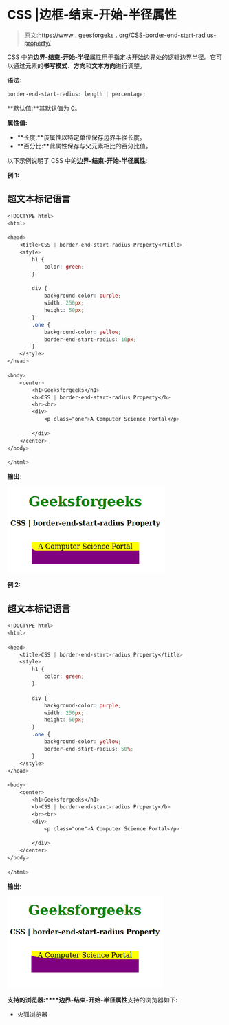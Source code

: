 # CSS |边框-结束-开始-半径属性

> 原文:[https://www . geesforgeks . org/CSS-border-end-start-radius-property/](https://www.geeksforgeeks.org/css-border-end-start-radius-property/)

CSS 中的**边界-结束-开始-半径**属性用于指定块开始边界处的逻辑边界半径。它可以通过元素的**书写模式**、**方向**和**文本方向**进行调整。

**语法:**

```css
border-end-start-radius: length | percentage;
```

**默认值:**其默认值为 0。

**属性值:**

*   **长度:**该属性以特定单位保存边界半径长度。
*   **百分比:**此属性保存与父元素相比的百分比值。

以下示例说明了 CSS 中的**边界-结束-开始-半径属性**:

**例 1:**

## 超文本标记语言

```css
<!DOCTYPE html>
<html>

<head>
    <title>CSS | border-end-start-radius Property</title>
    <style>
        h1 {
            color: green;
        }

        div {
            background-color: purple;
            width: 250px;
            height: 50px;
        }
        .one {
            background-color: yellow;
            border-end-start-radius: 10px;
        }
    </style>
</head>

<body>
    <center>
        <h1>Geeksforgeeks</h1>
        <b>CSS | border-end-start-radius Property</b>
        <br><br>
        <div>
            <p class="one">A Computer Science Portal</p>

        </div>
    </center>
</body>

</html>
```

**输出:**

![](img/be5b0b022c4555171417d174eebc6d9e.png)

**例 2:**

## 超文本标记语言

```css
<!DOCTYPE html>
<html>

<head>
    <title>CSS | border-end-start-radius Property</title>
    <style>
        h1 {
            color: green;
        }

        div {
            background-color: purple;
            width: 250px;
            height: 50px;
        }
        .one {
            background-color: yellow;
            border-end-start-radius: 50%;
        }
    </style>
</head>

<body>
    <center>
        <h1>Geeksforgeeks</h1>
        <b>CSS | border-end-start-radius Property</b>
        <br><br>
        <div>
            <p class="one">A Computer Science Portal</p>

        </div>
    </center>
</body>

</html>
```

**输出:**

![](img/5670f87422d7529d831fb6479194fb54.png)

**支持的浏览器:****边界-结束-开始-半径属性**支持的浏览器如下:

*   火狐浏览器